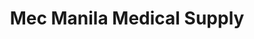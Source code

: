 ---
title: "Mec Manila Medical Supply"
url: /manila/mec-manila-medical-supply/
shop: medical supply
---